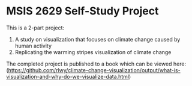 # MSIS 2629 Self-Study Project
This is a 2-part project:

1. A study on visualization that focuses on climate change caused by human activity
2. Replicating the warming stripes visualization of climate change
  
The completed project is published to a book which can be viewed here: (https://github.com/rlwy/climate-change-visualization/output/what-is-visualization-and-why-do-we-visualize-data.html)


